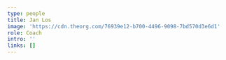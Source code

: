 ```yaml
---
type: people
title: Jan Los
image: 'https://cdn.theorg.com/76939e12-b700-4496-9098-7bd570d3e6d1'
role: Coach
intro: ''
links: []
---
```


